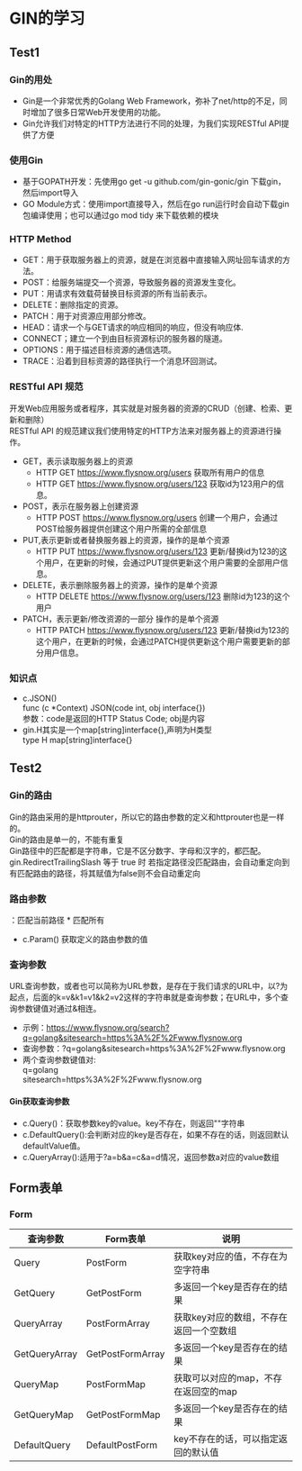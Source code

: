 # GIN的学习
## Test1
### Gin的用处
- Gin是一个非常优秀的Golang Web Framework，弥补了net/http的不足，同时增加了很多日常Web开发使用的功能。
- Gin允许我们对特定的HTTP方法进行不同的处理，为我们实现RESTful API提供了方便
### 使用Gin
- 基于GOPATH开发：先使用go get -u github.com/gin-gonic/gin 下载gin，然后import导入
- GO Module方式：使用import直接导入，然后在go run运行时会自动下载gin包编译使用；也可以通过go mod tidy 来下载依赖的模块

### HTTP Method
- GET：用于获取服务器上的资源，就是在浏览器中直接输入网址回车请求的方法。
- POST：给服务端提交一个资源，导致服务器的资源发生变化。
- PUT：用请求有效载荷替换目标资源的所有当前表示。
- DELETE：删除指定的资源。
- PATCH：用于对资源应用部分修改。
- HEAD：请求一个与GET请求的响应相同的响应，但没有响应体.
- CONNECT；建立一个到由目标资源标识的服务器的隧道。
- OPTIONS：用于描述目标资源的通信选项。
- TRACE：沿着到目标资源的路径执行一个消息环回测试。

### RESTful API 规范
开发Web应用服务或者程序，其实就是对服务器的资源的CRUD（创建、检索、更新和删除）  
RESTful API 的规范建议我们使用特定的HTTP方法来对服务器上的资源进行操作。
- GET，表示读取服务器上的资源
    - HTTP GET https://www.flysnow.org/users      获取所有用户的信息
    - HTTP GET https://www.flysnow.org/users/123  获取id为123用户的信息。
- POST，表示在服务器上创建资源
    - HTTP POST https://www.flysnow.org/users    创建一个用户，会通过POST给服务器提供创建这个用户所需的全部信息
- PUT,表示更新或者替换服务器上的资源，操作的是单个资源
    - HTTP PUT https://www.flysnow.org/users/123    更新/替换id为123的这个用户，在更新的时候，会通过PUT提供更新这个用户需要的全部用户信息。
- DELETE，表示删除服务器上的资源，操作的是单个资源
    - HTTP DELETE https://www.flysnow.org/users/123 删除id为123的这个用户
- PATCH，表示更新/修改资源的一部分 操作的是单个资源
    - HTTP PATCH https://www.flysnow.org/users/123 更新/替换id为123的这个用户，在更新的时候，会通过PATCH提供更新这个用户需要更新的部分用户信息。

### 知识点
- c.JSON()  
func (c *Context) JSON(code int, obj interface{})  
参数：code是返回的HTTP Status Code; obj是内容  
- gin.H其实是一个map[string]interface{},声明为H类型  
type H map[string]interface{}

## Test2 
### Gin的路由
Gin的路由采用的是httprouter，所以它的路由参数的定义和httprouter也是一样的。  
Gin的路由是单一的，不能有重复  
Gin路径中的匹配都是字符串，它是不区分数字、字母和汉字的，都匹配。  
gin.RedirectTrailingSlash 等于 true 时 若指定路径没匹配路由，会自动重定向到有匹配路由的路径，将其赋值为false则不会自动重定向
### 路由参数
：匹配当前路径     * 匹配所有    
- c.Param()  获取定义的路由参数的值

### 查询参数  
URL查询参数，或者也可以简称为URL参数，是存在于我们请求的URL中，以?为起点，后面的k=v&k1=v1&k2=v2这样的字符串就是查询参数；在URL中，多个查询参数键值对通过&相连。  
- 示例：https://www.flysnow.org/search?q=golang&sitesearch=https%3A%2F%2Fwww.flysnow.org
- 查询参数：?q=golang&sitesearch=https%3A%2F%2Fwww.flysnow.org  
- 两个查询参数键值对:  
    q=golang  
    sitesearch=https%3A%2F%2Fwww.flysnow.org
#### Gin获取查询参数
- c.Query()：获取参数key的value。key不存在，则返回""字符串  
- c.DefaultQuery():会判断对应的key是否存在，如果不存在的话，则返回默认defaultValue值。  
- c.QueryArray():适用于?a=b&a=c&a=d情况，返回参数a对应的value数组

## Form表单
### Form
| **查询参数**  | **Form表单**     | **说明**                                    |
| ------------- | ---------------- | --------------------------------------- |
| Query         | PostForm         | 获取key对应的值，不存在为空字符串       |
| GetQuery      | GetPostForm      | 多返回一个key是否存在的结果             |
| QueryArray    | PostFormArray    | 获取key对应的数组，不存在返回一个空数组 |
| GetQueryArray | GetPostFormArray | 多返回一个key是否存在的结果             |
| QueryMap      | PostFormMap      | 获取可以对应的map，不存在返回空的map    |
| GetQueryMap   | GetPostFormMap   | 多返回一个key是否存在的结果             |
| DefaultQuery  | DefaultPostForm  | key不存在的话，可以指定返回的默认值     |


